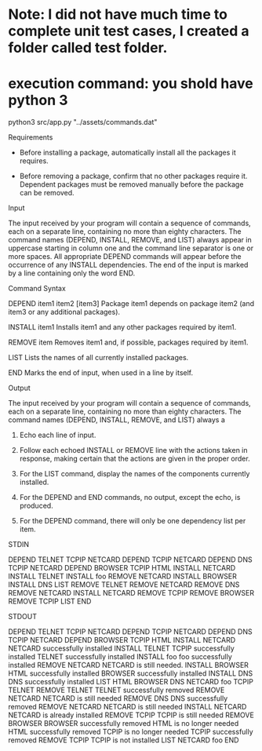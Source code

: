 # Note: I did not have much time to complete unit test cases, I created a folder called test folder.
# execution command: you shold have python 3 

python3 src/app.py "../assets/commands.dat"


Requirements



- Before installing a package, automatically install all the packages it requires.

- Before removing a package, confirm that no other packages require it. Dependent packages must be removed manually before the package can be removed.

Input



The input received by your program will contain a sequence of commands, each on a separate line, containing no more than eighty characters. The command names (DEPEND, INSTALL, REMOVE, and LIST) always appear in uppercase starting in column one and the command line separator is one or more spaces. All appropriate DEPEND commands will appear before the occurrence of any INSTALL dependencies. The end of the input is marked by a line containing only the word END.



Command Syntax


DEPEND item1 item2 [item3]       Package item1 depends on package item2 (and item3 or any additional packages).

INSTALL item1                    Installs item1 and any other packages required by item1.

REMOVE item                      Removes item1 and, if possible, packages required by item1.

LIST                             Lists the names of all currently installed packages.

END                              Marks the end of input, when used in a line by itself.





Output



The input received by your program will contain a sequence of commands, each on a separate line, containing no more than eighty characters. The command names (DEPEND, INSTALL, REMOVE, and LIST) always a



1. Echo each line of input.

2. Follow each echoed INSTALL or REMOVE line with the actions taken in response, making certain that the actions are given in the proper order.

3. For the LIST command, display the names of the components currently installed.

4. For the DEPEND and END commands, no output, except the echo, is produced.

5. For the DEPEND command, there will only be one dependency list per item.





STDIN



DEPEND TELNET TCPIP NETCARD
DEPEND TCPIP NETCARD
DEPEND DNS TCPIP NETCARD
DEPEND BROWSER TCPIP HTML
INSTALL NETCARD
INSTALL TELNET
INSTALL foo
REMOVE NETCARD
INSTALL BROWSER
INSTALL DNS
LIST
REMOVE TELNET
REMOVE NETCARD
REMOVE DNS
REMOVE NETCARD
INSTALL NETCARD
REMOVE TCPIP
REMOVE BROWSER
REMOVE TCPIP
LIST
END




STDOUT



DEPEND TELNET TCPIP NETCARD
DEPEND TCPIP NETCARD
DEPEND DNS TCPIP NETCARD
DEPEND BROWSER TCPIP HTML
INSTALL NETCARD
NETCARD successfully installed
INSTALL TELNET
TCPIP successfully installed
TELNET successfully installed
INSTALL foo
foo successfully installed
REMOVE NETCARD
NETCARD is still needed.
INSTALL BROWSER
HTML successfully installed
BROWSER successfully installed
INSTALL DNS
 DNS successfully installed
LIST
HTML
BROWSER
DNS
NETCARD
foo
TCPIP
TELNET
REMOVE TELNET
TELNET successfully removed
REMOVE NETCARD
NETCARD is still needed
REMOVE DNS
DNS successfully removed
REMOVE NETCARD
NETCARD is still needed
INSTALL NETCARD
NETCARD is already installed
REMOVE TCPIP
TCPIP is still needed
REMOVE BROWSER
BROWSER successfully removed
HTML is no longer needed
HTML successfully removed
TCPIP is no longer needed
TCPIP successfully removed
REMOVE TCPIP
TCPIP is not installed
LIST
NETCARD
foo
END 
